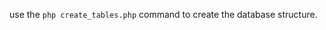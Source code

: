 <!-- language: php -->

use the ```php create_tables.php``` command to create the database structure.
